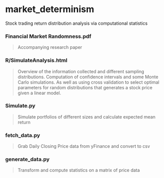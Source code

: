 # market_determinism
Stock trading return distribution analysis via computational statistics

### Financial Market Randomness.pdf
> Accompanying research paper

### **R/SimulateAnalysis.html**
> Overview of the information collected and different sampling distributions. Computation of confidence intervals and some Monte Carlo simulations. As well as using cross validation to select optimal parameters for random distributions that generates a stock price given a linear model.

### Simulate.py
> Simulate portfolios of different sizes and calculate expected mean return


### fetch_data.py
> Grab Daily Closing Price data from yFinance and convert to csv

### generate_data.py
> Transform and compute statistics on a matrix of price data

